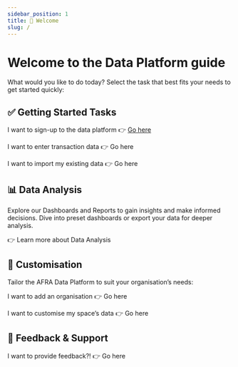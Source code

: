 ```yaml
---
sidebar_position: 1
title: 👋 Welcome
slug: /
---
```


# Welcome to the Data Platform guide

What would you like to do today? Select the task that best fits your needs to get started quickly:

## ✅ Getting Started Tasks

I want to sign-up to the data platform 👉 [Go here](/docs/data-platform/intro/how_to_sign_up)

I want to enter transaction data 👉 Go here

I want to import my existing data 👉 Go here



## 📊 Data Analysis

Explore our Dashboards and Reports to gain insights and make informed decisions.
Dive into preset dashboards or export your data for deeper analysis.

👉 Learn more about Data Analysis

## 🎨 Customisation

Tailor the AFRA Data Platform to suit your organisation’s needs:


I want to add an organisation
👉 Go here



I want to customise my space’s data
👉 Go here

## 💬 Feedback & Support

I want to provide feedback?! 👉 Go here

